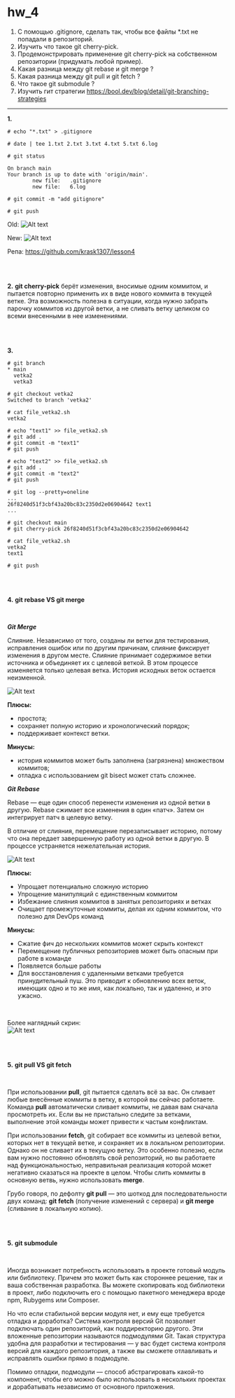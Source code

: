 # hw_4
1. С помощью .gitignore, сделать так, чтобы все файлы *.txt не попадали в репозиторий.
2. Изучить что такое git cherry-pick.
3. Продемонстрировать применение git cherry-pick на собственном репозитории (придумать любой пример).
4. Какая разница между git rebase и git merge ?
5. Какая разница между git pull и git fetch ?
6. Что такое git submodule ?
7. Изучить гит стратегии https://bool.dev/blog/detail/git-branching-strategies
---



**1.**
```
# echo "*.txt" > .gitignore
```
```
# date | tee 1.txt 2.txt 3.txt 4.txt 5.txt 6.log
```
```
# git status

On branch main
Your branch is up to date with 'origin/main'.
        new file:   .gitignore
        new file:   6.log
```
```
# git commit -m "add gitignore"

# git push
```
Old:
![Alt text](https://github.com/krask1307/iba_hw/blob/master/hw_4/screenshots/1.png)

New:
![Alt text](https://github.com/krask1307/iba_hw/blob/master/hw_4/screenshots/2.png)

Репа:
https://github.com/krask1307/lesson4



<br>
<br>

**2.**
**git cherry-pick** берёт изменения, вносимые одним коммитом, и пытается повторно применить их в виде нового коммита в текущей ветке. Эта возможность полезна в ситуации, когда нужно забрать парочку коммитов из другой ветки, а не сливать ветку целиком со всеми внесенными в нее изменениями.

<br>
<br>

**3.**
```
# git branch
* main
  vetka2
  vetka3
```
```
# git checkout vetka2
Switched to branch 'vetka2'
```
```
# cat file_vetka2.sh
vetka2
```
```
# echo "text1" >> file_vetka2.sh
# git add .
# git commit -m "text1"
# git push
```
```
# echo "text2" >> file_vetka2.sh
# git add .
# git commit -m "text2"
# git push
```
```
# git log --pretty=oneline
...
26f8240d51f3cbf43a20bc83c2350d2e06904642 text1
...
```
```
# git checkout main
# git cherry-pick 26f8240d51f3cbf43a20bc83c2350d2e06904642
```
```
# cat file_vetka2.sh
vetka2
text1
```
```
# git push
```

<br>
<br>

**4.**
**git rebase VS git merge**

<br>

_**Git Merge**_

Слияние. Независимо от того, созданы ли ветки для тестирования, исправления ошибок или по другим причинам, слияние фиксирует изменения в другом месте. Слияние принимает содержимое ветки источника и объединяет их с целевой веткой. В этом процессе изменяется только целевая ветка. История исходных веток остается неизменной.

![Alt text](https://github.com/krask1307/iba_hw/blob/master/hw_4/screenshots/3.png)

**Плюсы:**
* простота;
* сохраняет полную историю и хронологический порядок;
* поддерживает контекст ветки.

**Минусы:**
* история коммитов может быть заполнена (загрязнена) множеством коммитов;
* отладка с использованием git bisect может стать сложнее.


_**Git Rebase**_

Rebase — еще один способ перенести изменения из одной ветки в другую. Rebase сжимает все изменения в один «патч». Затем он интегрирует патч в целевую ветку.

В отличие от слияния, перемещение перезаписывает историю, потому что она передает завершенную работу из одной ветки в другую. В процессе устраняется нежелательная история.

![Alt text](https://github.com/krask1307/iba_hw/blob/master/hw_4/screenshots/4.png)

**Плюсы:**

* Упрощает потенциально сложную историю
* Упрощение манипуляций с единственным коммитом
* Избежание слияния коммитов в занятых репозиториях и ветках
* Очищает промежуточные коммиты, делая их одним коммитом, что полезно для DevOps команд

**Минусы:**

* Сжатие фич до нескольких коммитов может скрыть контекст
* Перемещение публичных репозиториев может быть опасным при работе в команде
* Появляется больше работы
* Для восстановления с удаленными ветками требуется принудительный пуш. Это приводит к обновлению всех веток, имеющих одно и то же имя, как локально, так и удаленно, и это ужасно.

<br>

Более наглядный скрин:
<br>
![Alt text](https://github.com/krask1307/iba_hw/blob/master/hw_4/screenshots/5.png)

<br>
<br>

**5.**
**git pull VS git fetch**

<br>

При использовании **pull**, git пытается сделать всё за вас. Он сливает любые внесённые коммиты в ветку, в которой вы сейчас работаете. Команда **pull** автоматически сливает коммиты, не давая вам сначала просмотреть их. Если вы не пристально следите за ветками, выполнение этой команды может привести к частым конфликтам.

При использовании **fetch**, git собирает все коммиты из целевой ветки, которых нет в текущей ветке, и сохраняет их в локальном репозитории. Однако он не сливает их в текущую ветку. Это особенно полезно, если вам нужно постоянно обновлять свой репозиторий, но вы работаете над функциональностью, неправильная реализация которой может негативно сказаться на проекте в целом. Чтобы слить коммиты в основную ветвь, нужно использовать **merge**.

Грубо говоря, по дефолту **git pull** — это шоткод для последовательности двух команд: **git fetch** (получение изменений с сервера) и **git merge** (сливание в локальную копию).

<br>
<br>

**5.**
**git submodule**

<br>

Иногда возникает потребность использовать в проекте готовый модуль или библиотеку. Причем это может быть как стороннее решение, так и ваша собственная разработка. Вы можете скопировать код библиотеки в проект, либо подключить его с помощью пакетного менеджера вроде npm, Rubygems или Composer.

Но что если стабильной версии модуля нет, и ему еще требуется отладка и доработка? Система контроля версий Git позволяет подключать один репозиторий, как поддиректорию другого. Эти вложенные репозитории называются подмодулями Git. Такая структура удобна для разработки и тестирования — у вас будет система контроля версий для каждого репозитория, а также вы сможете отлавливать и исправлять ошибки прямо в подмодуле. 

Помимо отладки, подмодули — способ абстрагировать какой-то компонент, чтобы его можно было использовать в нескольких проектах и дорабатывать независимо от основного приложения.
